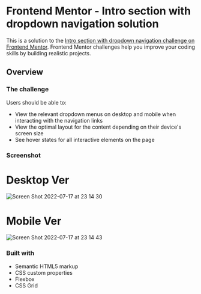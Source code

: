 # Frontend Mentor - Intro section with dropdown navigation solution

This is a solution to the [Intro section with dropdown navigation challenge on Frontend Mentor](https://www.frontendmentor.io/challenges/intro-section-with-dropdown-navigation-ryaPetHE5). Frontend Mentor challenges help you improve your coding skills by building realistic projects.

## Overview

### The challenge

Users should be able to:

- View the relevant dropdown menus on desktop and mobile when interacting with the navigation links
- View the optimal layout for the content depending on their device's screen size
- See hover states for all interactive elements on the page

### Screenshot

# Desktop Ver
![Screen Shot 2022-07-17 at 23 14 30](https://user-images.githubusercontent.com/25332391/179440359-7a822498-3bb3-493f-ba4c-93534b3cedfd.png)



# Mobile Ver
![Screen Shot 2022-07-17 at 23 14 43](https://user-images.githubusercontent.com/25332391/179440363-25b5318c-8437-4d24-a2f7-dc23686ebc75.png)

### Built with

- Semantic HTML5 markup
- CSS custom properties
- Flexbox
- CSS Grid
